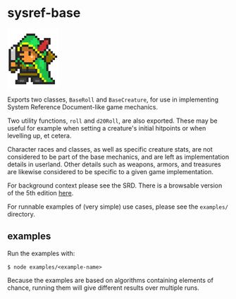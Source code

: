 # sysref-base
![Reginald the Rogue](img.png)

Exports two classes, `BaseRoll` and `BaseCreature`, for use in implementing System Reference Document-like game mechanics.

Two utility functions, `roll` and `d20Roll`, are also exported. These may be useful for example when setting a creature's initial hitpoints or when levelling up, et cetera.

Character races and classes, as well as specific creature stats, are not considered to be part of the base mechanics, and are left as implementation details in userland. Other details such as weapons, armors, and treasures are likewise considered to be specific to a given game implementation.

For background context please see the SRD. There is a browsable version of the 5th edition [here](https://www.5thsrd.org/).

For runnable examples of (very simple) use cases, please see the `examples/` directory.

## examples

Run the examples with:
```shell
$ node examples/<example-name>
```

Because the examples are based on algorithms containing elements of chance, running them will give different results over multiple runs.
